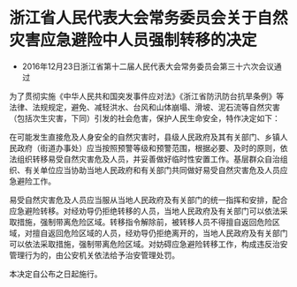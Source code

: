 # 浙江省人民代表大会常务委员会关于自然灾害应急避险中人员强制转移的决定

- 2016年12月23日浙江省第十二届人民代表大会常务委员会第三十六次会议通过

<!-- INFO END -->

为了贯彻实施《中华人民共和国突发事件应对法》《浙江省防汛防台抗旱条例》等法律、法规规定，避免、减轻洪水、台风和山体崩塌、滑坡、泥石流等自然灾害（包括次生灾害，下同）引发的社会危害，保护人民生命安全，特作决定如下：

在可能发生直接危及人身安全的自然灾害时，县级人民政府及其有关部门、乡镇人民政府（街道办事处）应当按照预警等级和预警范围，根据必要、及时的原则，依法组织转移易受自然灾害危及人员，并妥善做好临时性安置工作。基层群众自治组织、有关单位应当协助当地人民政府和有关部门共同做好易受自然灾害危及人员应急避险工作。

易受自然灾害危及人员应当服从当地人民政府及有关部门的统一指挥和安排，配合应急避险转移。对经劝导仍拒绝转移的人员，当地人民政府及有关部门可以依法采取措施，强制带离危险区域。转移指令解除前，被转移人员不得擅自返回危险区域，对擅自返回危险区域的人员，经劝导仍拒绝离开的，当地人民政府及有关部门可以依法采取措施，强制带离危险区域。对妨碍应急避险转移工作，构成违反治安管理行为的，由公安机关依法给予治安管理处罚。

本决定自公布之日起施行。
